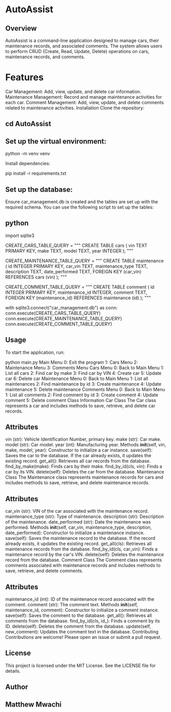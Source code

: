 
# AutoAssist
## Overview
AutoAssist is a command-line application designed to manage cars, their maintenance records, and associated comments. The system allows users to perform CRUD (Create, Read, Update, Delete) operations on cars, maintenance records, and comments.

# Features
Car Management: Add, view, update, and delete car information.
Maintenance Management: Record and manage maintenance activities for each car.
Comment Management: Add, view, update, and delete comments related to maintenance activities.
Installation
Clone the repository:


## cd AutoAssist
## Set up the virtual environment:


python -m venv venv

Install dependencies:


pip install -r requirements.txt
## Set up the database:
Ensure car_management.db is created and the tables are set up with the required schema. You can use the following script to set up the tables:

## python

import sqlite3

CREATE_CARS_TABLE_QUERY = """
CREATE TABLE cars (
    vin TEXT PRIMARY KEY,
    make TEXT,
    model TEXT,
    year INTEGER
);
"""

CREATE_MAINTENANCE_TABLE_QUERY = """
CREATE TABLE maintenance (
    id INTEGER PRIMARY KEY,
    car_vin TEXT,
    maintenance_type TEXT,
    description TEXT,
    date_performed TEXT,
    FOREIGN KEY (car_vin) REFERENCES cars (vin)
);
"""

CREATE_COMMENT_TABLE_QUERY = """
CREATE TABLE comment (
    id INTEGER PRIMARY KEY,
    maintenance_id INTEGER,
    comment TEXT,
    FOREIGN KEY (maintenance_id) REFERENCES maintenance (id)
);
"""

with sqlite3.connect("car_management.db") as conn:
    conn.execute(CREATE_CARS_TABLE_QUERY)
    conn.execute(CREATE_MAINTENANCE_TABLE_QUERY)
    conn.execute(CREATE_COMMENT_TABLE_QUERY)

## Usage
To start the application, run:


python main.py
Main Menu
0: Exit the program
1: Cars Menu
2: Maintenance Menu
3: Comments Menu
Cars Menu
0: Back to Main Menu
1: List all cars
2: Find car by make
3: Find car by VIN
4: Create car
5: Update car
6: Delete car
Maintenance Menu
0: Back to Main Menu
1: List all maintenances
2: Find maintenance by id
3: Create maintenance
4: Update maintenance
5: Delete maintenance
Comments Menu
0: Back to Main Menu
1: List all comments
2: Find comment by id
3: Create comment
4: Update comment
5: Delete comment
Class Information
Car Class
The Car class represents a car and includes methods to save, retrieve, and delete car records.

## Attributes
vin (str): Vehicle Identification Number, primary key.
make (str): Car make.
model (str): Car model.
year (int): Manufacturing year.
Methods
__init__(self, vin, make, model, year): Constructor to initialize a car instance.
save(self): Saves the car to the database. If the car already exists, it updates the existing record.
get_all(): Retrieves all car records from the database.
find_by_make(make): Finds cars by their make.
find_by_id(cls, vin): Finds a car by its VIN.
delete(self): Deletes the car from the database.
Maintenance Class
The Maintenance class represents maintenance records for cars and includes methods to save, retrieve, and delete maintenance records.

## Attributes
car_vin (str): VIN of the car associated with the maintenance record.
maintenance_type (str): Type of maintenance.
description (str): Description of the maintenance.
date_performed (str): Date the maintenance was performed.
Methods
__init__(self, car_vin, maintenance_type, description, date_performed): Constructor to initialize a maintenance instance.
save(self): Saves the maintenance record to the database. If the record already exists, it updates the existing record.
get_all(cls): Retrieves all maintenance records from the database.
find_by_id(cls, car_vin): Finds a maintenance record by the car's VIN.
delete(self): Deletes the maintenance record from the database.
Comment Class
The Comment class represents comments associated with maintenance records and includes methods to save, retrieve, and delete comments.

## Attributes
maintenance_id (int): ID of the maintenance record associated with the comment.
comment (str): The comment text.
Methods
__init__(self, maintenance_id, comment): Constructor to initialize a comment instance.
save(self): Saves the comment to the database.
get_all(): Retrieves all comments from the database.
find_by_id(cls, id_): Finds a comment by its ID.
delete(self): Deletes the comment from the database.
update(self, new_comment): Updates the comment text in the database.
Contributing
Contributions are welcome! Please open an issue or submit a pull request.

## License
This project is licensed under the MIT License. See the LICENSE file for details.

## Author
## Matthew Mwachi


